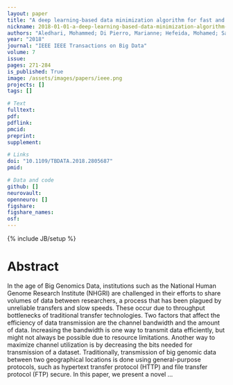 ```yaml
---
layout: paper
title: "A deep learning-based data minimization algorithm for fast and secure transfer of big genomic datasets"
nickname: 2018-01-01-a-deep-learning-based-data-minimization-algorithm-for-fast-and-secure-transfer-of-big-genomic-datasets
authors: "Aledhari, Mohammed; Di Pierro, Marianne; Hefeida, Mohamed; Saeed, Fahad; "
year: "2018"
journal: "IEEE IEEE Transactions on Big Data"
volume: 7
issue:
pages: 271-284
is_published: True
image: /assets/images/papers/ieee.png
projects: []
tags: []

# Text
fulltext:
pdf:
pdflink:
pmcid:
preprint: 
supplement:

# Links
doi: "10.1109/TBDATA.2018.2805687"
pmid:

# Data and code
github: []
neurovault:
openneuro: []
figshare:
figshare_names:
osf:
---
```

{% include JB/setup %}

# Abstract

In the age of Big Genomics Data, institutions such as the National Human Genome Research Institute (NHGRI) are challenged in their efforts to share volumes of data between researchers, a process that has been plagued by unreliable transfers and slow speeds. These occur due to throughput bottlenecks of traditional transfer technologies. Two factors that affect the efficiency of data transmission are the channel bandwidth and the amount of data. Increasing the bandwidth is one way to transmit data efficiently, but might not always be possible due to resource limitations. Another way to maximize channel utilization is by decreasing the bits needed for transmission of a dataset. Traditionally, transmission of big genomic data between two geographical locations is done using general-purpose protocols, such as hypertext transfer protocol (HTTP) and file transfer protocol (FTP) secure. In this paper, we present a novel …
